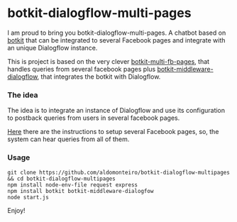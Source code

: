 # botkit-dialogflow-multi-pages

I am proud to bring you botkit-dialogflow-multi-pages. A chatbot based on [botkit](https://github.com/howdyai/botkit) that can be integrated to several Facebook pages and integrate with an unique Dialogflow instance.

This is project is based on the very clever [botkit-multi-fb-pages](https://github.com/danieledp/botkit-multi-fb-pages), that handles queries from several facebook pages plus [botkit-middleware-dialogflow](https://github.com/jschnurr/botkit-middleware-dialogflow), that integrates the botkit with Dialogflow.

### **The idea**

The idea is to integrate an instance of Dialogflow and use its configuration to postback queries from users in several facebook pages.

[Here](https://github.com/danieledp/botkit-multi-fb-pages) there are the instructions to setup several Facebook pages, so, the system can hear queries from all of them.

### Usage

```shell
git clone https://github.com/aldomonteiro/botkit-dialogflow-multipages && cd botkit-dialogflow-multipages
npm install node-env-file request express 
npm install botkit botkit-middleware-dialogfow
node start.js
```

Enjoy!